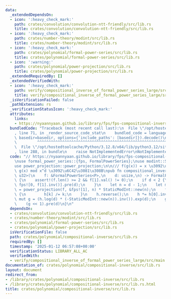 ```yaml
---
data:
  _extendedDependsOn:
  - icon: ':heavy_check_mark:'
    path: crates/convolution/convolution-ntt-friendly/src/lib.rs
    title: crates/convolution/convolution-ntt-friendly/src/lib.rs
  - icon: ':heavy_check_mark:'
    path: crates/number-theory/modint/src/lib.rs
    title: crates/number-theory/modint/src/lib.rs
  - icon: ':heavy_check_mark:'
    path: crates/polynomial/formal-power-series/src/lib.rs
    title: crates/polynomial/formal-power-series/src/lib.rs
  - icon: ':warning:'
    path: crates/polynomial/power-projection/src/lib.rs
    title: crates/polynomial/power-projection/src/lib.rs
  _extendedRequiredBy: []
  _extendedVerifiedWith:
  - icon: ':heavy_check_mark:'
    path: verify/compositional_inverse_of_formal_power_series_large/src/main.rs
    title: verify/compositional_inverse_of_formal_power_series_large/src/main.rs
  _isVerificationFailed: false
  _pathExtension: rs
  _verificationStatusIcon: ':heavy_check_mark:'
  attributes:
    links:
    - https://nyaannyaan.github.io/library/fps/fps-compositional-inverse.hpp
  bundledCode: "Traceback (most recent call last):\n  File \"/opt/hostedtoolcache/Python/3.12.8/x64/lib/python3.12/site-packages/onlinejudge_verify/documentation/build.py\"\
    , line 71, in _render_source_code_stat\n    bundled_code = language.bundle(stat.path,\
    \ basedir=basedir, options={'include_paths': [basedir]}).decode()\n          \
    \         ^^^^^^^^^^^^^^^^^^^^^^^^^^^^^^^^^^^^^^^^^^^^^^^^^^^^^^^^^^^^^^^^^^^^^^^^^^^^^^^^^\n\
    \  File \"/opt/hostedtoolcache/Python/3.12.8/x64/lib/python3.12/site-packages/onlinejudge_verify/languages/rust.py\"\
    , line 288, in bundle\n    raise NotImplementedError\nNotImplementedError\n"
  code: "// https://nyaannyaan.github.io/library/fps/fps-compositional-inverse.hpp\n\
    \nuse formal_power_series::{fps, FormalPowerSeries};\nuse modint::StaticModInt;\n\
    use power_projection::power_projection;\n\n/// f(g(x)) = x \u3092\u6E80\u305F\u3059\
    \ g(x) mod x^d \u3092\u6C42\u3081\u308B\npub fn compositional_inverse<const P:\
    \ u32>(\n    f: &FormalPowerSeries<P>,\n    d: usize,\n) -> FormalPowerSeries<P>\
    \ {\n    assert!(f.len() >= 2 && f[1].val() != 0);\n    if d < 2 {\n        return\
    \ fps![0, f[1].inv()].pre(d);\n    }\n    let n = d - 1;\n    let mut h: FormalPowerSeries<P>\
    \ = power_projection(f, &fps![1], n) * StaticModInt::new(n);\n    for k in 1..=n\
    \ {\n        h[k] /= k;\n    }\n    h.reverse();\n    h *= h[0].inv();\n    let\
    \ mut g = (h.log(d) * (-StaticModInt::new(n)).inv()).exp(d);\n    g *= f[1].inv();\n\
    \    (g << 1).pre(d)\n}\n"
  dependsOn:
  - crates/convolution/convolution-ntt-friendly/src/lib.rs
  - crates/number-theory/modint/src/lib.rs
  - crates/polynomial/formal-power-series/src/lib.rs
  - crates/polynomial/power-projection/src/lib.rs
  isVerificationFile: false
  path: crates/polynomial/compositional-inverse/src/lib.rs
  requiredBy: []
  timestamp: '2025-01-12 06:57:08+00:00'
  verificationStatus: LIBRARY_ALL_AC
  verifiedWith:
  - verify/compositional_inverse_of_formal_power_series_large/src/main.rs
documentation_of: crates/polynomial/compositional-inverse/src/lib.rs
layout: document
redirect_from:
- /library/crates/polynomial/compositional-inverse/src/lib.rs
- /library/crates/polynomial/compositional-inverse/src/lib.rs.html
title: crates/polynomial/compositional-inverse/src/lib.rs
---
```

